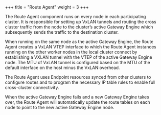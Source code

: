 +++
title =  "Route Agent"
weight = 3
+++

The Route Agent component runs on every node in each participating cluster. It is
responsible for setting up VxLAN tunnels and routing the cross cluster traffic
from the node to the cluster’s active Gateway Engine which subsequently sends the
traffic to the destination cluster. 

When running on the same node as the active Gateway Engine, the Route Agent creates
a VxLAN VTEP interface to which the Route Agent instances running on the other worker
nodes in the local cluster connect by establishing a VXLAN tunnel with the VTEP of
the active Gateway Engine node. The MTU of VxLAN tunnel is configured based on the MTU
of the default interface on the host minus the VxLAN overhead.

The Route Agent uses Endpoint resources synced from other clusters to configure routes
and to program the necessary IP table rules to enable full cross-cluster connectivity.

When the active Gateway Engine fails and a new Gateway Engine takes over, the Route
Agent will automatically update the route tables on each node to point to the new
active Gateway Engine node.
